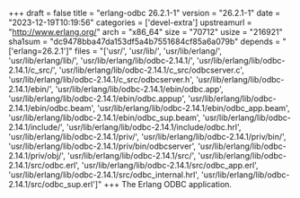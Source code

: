 +++
draft = false
title = "erlang-odbc 26.2.1-1"
version = "26.2.1-1"
date = "2023-12-19T10:19:56"
categories = ['devel-extra']
upstreamurl = "http://www.erlang.org/"
arch = "x86_64"
size = "70712"
usize = "216921"
sha1sum = "dc9478bba47da153df5a4b7551684cf85a6a079b"
depends = "['erlang=26.2.1']"
files = "['usr/', 'usr/lib/', 'usr/lib/erlang/', 'usr/lib/erlang/lib/', 'usr/lib/erlang/lib/odbc-2.14.1/', 'usr/lib/erlang/lib/odbc-2.14.1/c_src/', 'usr/lib/erlang/lib/odbc-2.14.1/c_src/odbcserver.c', 'usr/lib/erlang/lib/odbc-2.14.1/c_src/odbcserver.h', 'usr/lib/erlang/lib/odbc-2.14.1/ebin/', 'usr/lib/erlang/lib/odbc-2.14.1/ebin/odbc.app', 'usr/lib/erlang/lib/odbc-2.14.1/ebin/odbc.appup', 'usr/lib/erlang/lib/odbc-2.14.1/ebin/odbc.beam', 'usr/lib/erlang/lib/odbc-2.14.1/ebin/odbc_app.beam', 'usr/lib/erlang/lib/odbc-2.14.1/ebin/odbc_sup.beam', 'usr/lib/erlang/lib/odbc-2.14.1/include/', 'usr/lib/erlang/lib/odbc-2.14.1/include/odbc.hrl', 'usr/lib/erlang/lib/odbc-2.14.1/priv/', 'usr/lib/erlang/lib/odbc-2.14.1/priv/bin/', 'usr/lib/erlang/lib/odbc-2.14.1/priv/bin/odbcserver', 'usr/lib/erlang/lib/odbc-2.14.1/priv/obj/', 'usr/lib/erlang/lib/odbc-2.14.1/src/', 'usr/lib/erlang/lib/odbc-2.14.1/src/odbc.erl', 'usr/lib/erlang/lib/odbc-2.14.1/src/odbc_app.erl', 'usr/lib/erlang/lib/odbc-2.14.1/src/odbc_internal.hrl', 'usr/lib/erlang/lib/odbc-2.14.1/src/odbc_sup.erl']"
+++
The Erlang ODBC application.